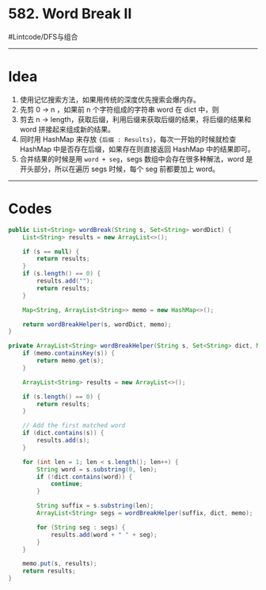 # 582. Word Break II
#Lintcode/DFS与组合
- - - -
# Idea
1. 使用记忆搜索方法，如果用传统的深度优先搜索会爆内存。
2. 先剪 0 -> n ，如果前 n 个字符组成的字符串 word 在 dict 中，则
3. 剪去 n -> length，获取后缀，利用后缀来获取后缀的结果，将后缀的结果和 word 拼接起来组成新的结果。
4. 同时用 HashMap 来存放 `{后缀 : Results}`，每次一开始的时候就检查 HashMap 中是否存在后缀，如果存在则直接返回 HashMap 中的结果即可。
5. 合并结果的时候是用 `word + seg`，segs 数组中会存在很多种解法，word 是开头部分，所以在遍历 segs 时候，每个 seg 前都要加上 word。
- - - -
# Codes
```java
public List<String> wordBreak(String s, Set<String> wordDict) {
    List<String> results = new ArrayList<>();

    if (s == null) {
        return results;
    }
    if (s.length() == 0) {
        results.add("");
        return results;
    }

    Map<String, ArrayList<String>> memo = new HashMap<>();

    return wordBreakHelper(s, wordDict, memo);
}

private ArrayList<String> wordBreakHelper(String s, Set<String> dict, Map<String, ArrayList<String>> memo) {
    if (memo.containsKey(s)) {
        return memo.get(s);
    }

    ArrayList<String> results = new ArrayList<>();

    if (s.length() == 0) {
        return results;
    }

    // Add the first matched word
    if (dict.contains(s)) {
        results.add(s);
    }

    for (int len = 1; len < s.length(); len++) {
        String word = s.substring(0, len);
        if (!dict.contains(word)) {
            continue;
        }

        String suffix = s.substring(len);
        ArrayList<String> segs = wordBreakHelper(suffix, dict, memo);

        for (String seg : segs) {
            results.add(word + " " + seg);
        }
    }

    memo.put(s, results);
    return results;
}
```